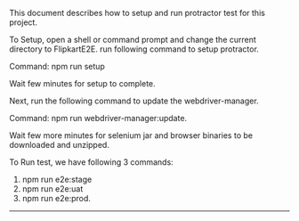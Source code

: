This document describes how to setup and run protractor test for this project.


To Setup, open a shell or command prompt and change the current directory to FlipkartE2E.
run following command to setup protractor.


Command: npm run setup


Wait few minutes for setup to complete.


Next, run the following command to update the webdriver-manager.


Command: npm run webdriver-manager:update.


Wait few more minutes for selenium jar and browser binaries to be downloaded and unzipped.


To Run test, we have following 3 commands:
 1) npm run e2e:stage
 2) npm run e2e:uat
 3) npm run e2e:prod.


 -----------------------------------------------------------------------------------------------------------------------------------------------------
